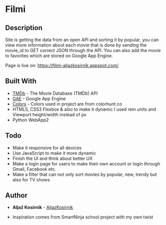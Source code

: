 # Filmi

## Description

Site is getting the data from an open API and sorting it by popular, you can view more information about each movie that is done by sending the movie_id to GET correct JSON through the API. You can also add the movie to favorites which are stored on Google App Engine.

Page is live on: https://filmi-aljazkosirnik.appspot.com/

## Built With

* [TMDb](https://developers.themoviedb.org/3/getting-started/introduction) - The Movie Database (TMDb) API
* [GAE](https://cloud.google.com/appengine/) - Google App Engine
* [Colors](https://colorhunt.co/palette/13712) - Colors used in project are from colorhunt.co
* HTML5, CSS3 Flexbox & also to make it dynamic I used rem units and Viewport height/width instead of px
* Python WebApp2

## Todo

* Make it responsive for all devices
* Use JavaScript to make it more dynamic
* Finish the UI and think about better UX
* Make a login page for users to make their own account or login through Gmail, Facebook etc.
* Make a filter that can not only sort movies by popular, new, trendy but also for TV shows 


## Author

* **Aljaž Kosirnik** - [AljazKosirnik](https://github.com/aljazkosirnik)


* Inspiration comes from SmartNinja school project with my own twist
